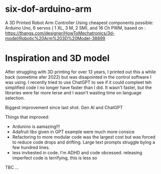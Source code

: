 # six-dof-arduino-arm
A 3D Printed Robot Arm Controller Using cheapest components possible: Arduino Uno, 6 servos ( 1 XL, 3 M, 2 SM), and 16 Ch PWM, based on : https://thangs.com/designer/HowToMechatronics/3d-model/Robotic%20Arm%203D%20Model-38899

# Inspiration and 3D model
After struggling with 3D printing for over 13 years, I printed out this a while back (sometime afer 2022) but was disapointed in the control software I was using. I recently tried to use ChatGPT to see if it could compleet teh simplified code I no longer have faster than I did. It wasn't faster, but the libraries were far more terse and I wasn't wasting time on language selection. 

Biggest improvement since last shot. Gen AI and ChatGPT

Things that improved:
- Ardunino is aamazing!!!
- Adafruit libs given in GPT example were much more consice
- Refactoring to more modular code was the largest cost but was forced to reduce code drops and drifting. Large text prompts struggle bying a few hundred lines.
- less invbested in code. I'm ADHD and code obcessed. releasing imperfect code is terrifying, this is less so

TBC ...
  
